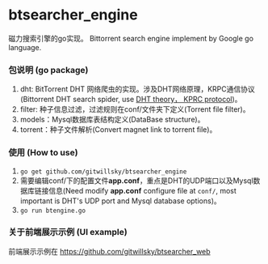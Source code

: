 # btsearcher_engine
磁力搜索引擎的go实现。
Bittorrent search engine implement by Google go language.

### 包说明 (go package)

1. dht: BitTorrent DHT 网络爬虫的实现。涉及DHT网络原理，KRPC通信协议(Bittorrent DHT search spider, use [DHT theory， KPRC protocol](http://www.bittorrent.org/beps/bep_0005.html))。
2. filter: 种子信息过滤，过滤规则在conf/文件夹下定义(Torrent file filter)。
3. models：Mysql数据库表结构定义(DataBase structure)。
4. torrent：种子文件解析(Convert magnet link to torrent file)。

### 使用 (How to use)

1. `go get github.com/gitwillsky/btsearcher_engine`
2. 需要编辑conf/下的配置文件**app.conf**，重点是DHT的UDP端口以及Mysql数据库链接信息(Need modify **app.conf** configure file at `conf/`, most important is DHT's UDP port and Mysql database options)。
3. `go run btengine.go`


### 关于前端展示示例 (UI example)

前端展示示例在 https://github.com/gitwillsky/btsearcher_web
